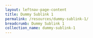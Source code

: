 ```yaml
---
layout: leftnav-page-content
title: Dummy Sublink 1
permalink: /resources/dummy-sublink-1/
breadcrumb: Dummy Sublink 1
collection_name: dummy-sublink-1
---
```

